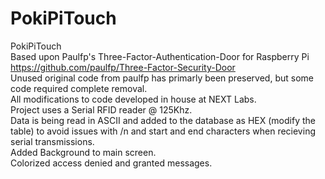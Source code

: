 # PokiPiTouch
PokiPiTouch<br>
Based upon Paulfp's Three-Factor-Authentication-Door for Raspberry Pi<br>
https://github.com/paulfp/Three-Factor-Security-Door<br>
Unused original code from paulfp has primarly been preserved, but some code required complete removal.<br>
All modifications to code developed in house at NEXT Labs.<br>
Project uses a Serial RFID reader @ 125Khz.<br>
Data is being read in ASCII and added to the database as HEX (modify the table) to avoid issues with /n and start and end characters when recieving serial transmissions.<br>
Added Background to main screen.<br>
Colorized access denied and granted messages.<br>
